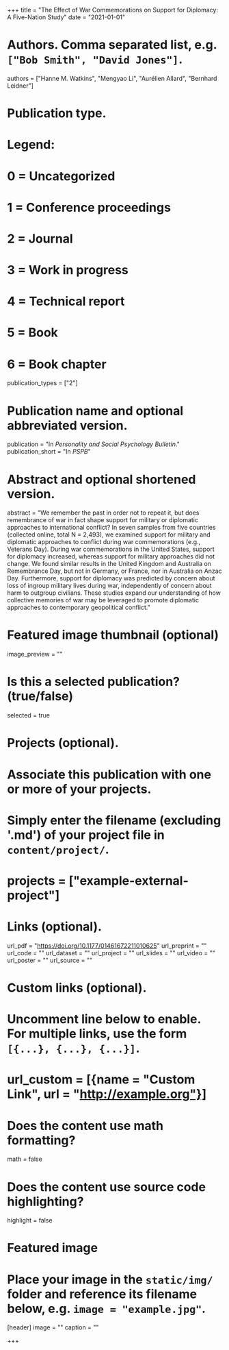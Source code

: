 +++
title = "The Effect of War Commemorations on Support for Diplomacy: A Five-Nation Study"
date = "2021-01-01"

# Authors. Comma separated list, e.g. `["Bob Smith", "David Jones"]`.
authors = ["Hanne M. Watkins", "Mengyao Li", "Aurélien Allard", "Bernhard Leidner"]

# Publication type.
# Legend:
# 0 = Uncategorized
# 1 = Conference proceedings
# 2 = Journal
# 3 = Work in progress
# 4 = Technical report
# 5 = Book
# 6 = Book chapter
publication_types = ["2"]

# Publication name and optional abbreviated version.
publication = "In *Personality and Social Psychology Bulletin*."
publication_short = "In *PSPB*"

# Abstract and optional shortened version.
abstract = "We remember the past in order not to repeat it, but does remembrance of war in fact shape support for military or diplomatic approaches to international conflict? In seven samples from five countries (collected online, total N = 2,493), we examined support for military and diplomatic approaches to conflict during war commemorations (e.g., Veterans Day). During war commemorations in the United States, support for diplomacy increased, whereas support for military approaches did not change. We found similar results in the United Kingdom and Australia on Remembrance Day, but not in Germany, or France, nor in Australia on Anzac Day. Furthermore, support for diplomacy was predicted by concern about loss of ingroup military lives during war, independently of concern about harm to outgroup civilians. These studies expand our understanding of how collective memories of war may be leveraged to promote diplomatic approaches to contemporary geopolitical conflict."

# Featured image thumbnail (optional)
image_preview = ""

# Is this a selected publication? (true/false)
selected = true

# Projects (optional).
#   Associate this publication with one or more of your projects.
#   Simply enter the filename (excluding '.md') of your project file in `content/project/`.
# projects = ["example-external-project"]

# Links (optional).
url_pdf = "https://doi.org/10.1177/01461672211010625"
url_preprint = ""
url_code = ""
url_dataset = ""
url_project = ""
url_slides = ""
url_video = ""
url_poster = ""
url_source = ""

# Custom links (optional).
#   Uncomment line below to enable. For multiple links, use the form `[{...}, {...}, {...}]`.
# url_custom = [{name = "Custom Link", url = "http://example.org"}]

# Does the content use math formatting?
math = false

# Does the content use source code highlighting?
highlight = false

# Featured image
# Place your image in the `static/img/` folder and reference its filename below, e.g. `image = "example.jpg"`.
[header]
image = ""
caption = ""

+++